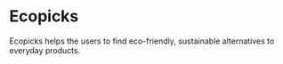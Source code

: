 # Ecopicks

Ecopicks helps the users to find eco-friendly, sustainable alternatives to everyday products.

